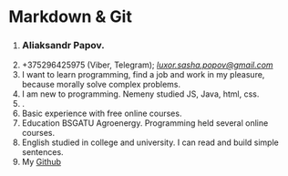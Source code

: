 # **Markdown & Git**
1. ### Aliaksandr Papov.
2. +375296425975 (Viber, Telegram); *luxor.sasha.popov@gmail.com*
3. I want to learn programming, find a job and work in my pleasure, because morally solve complex problems.
4. I am new to programming. Nemeny studied JS, Java, html, css.
5. .
6. Basic experience with free online courses.
7. Education BSGATU Agroenergy. Programming held several online courses.
8. English studied in college and university. I can read and build simple sentences.
9. My [Github](https://github.com/luxor94)
